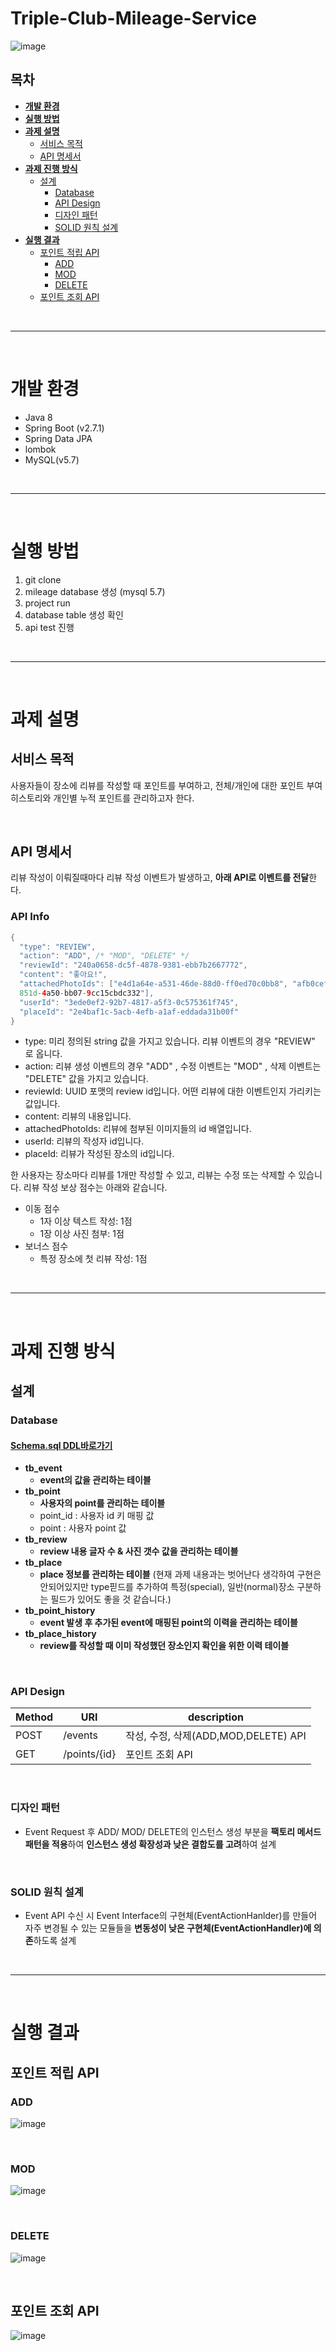 # Triple-Club-Mileage-Service
![image](https://user-images.githubusercontent.com/97106584/176442990-e8da72ba-8703-41c0-ba84-07848ef2b5d5.png)


## 목차
* **[개발 환경](#개발-환경)**
* **[실행 방법](#실행-방법)**
* **[과제 설명](#과제-설명)**
  * [서비스 목적](#서비스-목적)
  * [API 명세서](#API-명세서)
* **[과제 진행 방식](#과제-진행-방식)**
  * [설계](#설계)
    * [Database](#Database)
    * [API Design](#API-Design)
    * [디자인 패턴](#디자인-패턴)
    * [SOLID 원칙 설계](#SOLID-원칙-설계)
* **[실행 결과](#실행-결과)**
  * [포인트 적립 API](#포인트-적립-API)
    * [ADD](#ADD)
    * [MOD](#MOD)
    * [DELETE](#DELETE)
  * [포인트 조회 API](#포인트-조회-API)


<br><hr><br>

# 개발 환경
* Java 8
* Spring Boot (v2.7.1)
* Spring Data JPA
* lombok
* MySQL(v5.7)

<br><hr><br>

# 실행 방법
1. git clone
2. mileage database 생성 (mysql 5.7)
3. project run
4. database table 생성 확인
5. api test 진행

<br><hr><br>


# 과제 설명
## 서비스 목적
사용자들이 장소에 리뷰를 작성할 때 포인트를 부여하고, 전체/개인에 대한 포인트 부여 히스토리와 개인별 누적 포인트를 관리하고자 한다.

<br>

## API 명세서
리뷰 작성이 이뤄질때마다 리뷰 작성 이벤트가 발생하고, **아래 API로 이벤트를 전달**한다.
### API Info
```Java
{
  "type": "REVIEW",
  "action": "ADD", /* "MOD", "DELETE" */
  "reviewId": "240a0658-dc5f-4878-9381-ebb7b2667772",
  "content": "좋아요!",
  "attachedPhotoIds": ["e4d1a64e-a531-46de-88d0-ff0ed70c0bb8", "afb0cef2-
  851d-4a50-bb07-9cc15cbdc332"],
  "userId": "3ede0ef2-92b7-4817-a5f3-0c575361f745",
  "placeId": "2e4baf1c-5acb-4efb-a1af-eddada31b00f"
}
```
* type: 미리 정의된 string 값을 가지고 있습니다. 리뷰 이벤트의 경우 "REVIEW" 로 옵니다.
* action: 리뷰 생성 이벤트의 경우 "ADD" , 수정 이벤트는 "MOD" , 삭제 이벤트는 "DELETE" 값을 가지고 있습니다.
* reviewId: UUID 포맷의 review id입니다. 어떤 리뷰에 대한 이벤트인지 가리키는 값입니다.
* content: 리뷰의 내용입니다.
* attachedPhotoIds: 리뷰에 첨부된 이미지들의 id 배열입니다.
* userId: 리뷰의 작성자 id입니다.
* placeId: 리뷰가 작성된 장소의 id입니다.

한 사용자는 장소마다 리뷰를 1개만 작성할 수 있고, 리뷰는 수정 또는 삭제할 수 있습니다. 리뷰 작성 보상 점수는 아래와 같습니다.

* 이동 점수
  * 1자 이상 텍스트 작성: 1점
  * 1장 이상 사진 첨부: 1점
* 보너스 점수
  * 특정 장소에 첫 리뷰 작성: 1점

<br><hr><br>

# 과제 진행 방식
## 설계

### **Database**
#### [Schema.sql DDL바로가기](https://github.com/anjeongkyun/MileageService/blob/master/schema.sql)

* **tb_event**
  * **event의 값을 관리하는 테이블**
* **tb_point**
  * **사용자의 point를 관리하는 테이블**
  * point_id : 사용자 id 키 매핑 값
  * point : 사용자 point 값
* **tb_review**
  * **review 내용 글자 수 & 사진 갯수 값을 관리하는 테이블**
* **tb_place**
  * **place 정보를 관리하는 테이블** (현재 과제 내용과는 벗어난다 생각하여 구현은 안되어있지만 type핃드를 추가하여 특정(special), 일반(normal)장소 구분하는 필드가 있어도 좋을 것 같습니다.)
* **tb_point_history**
  * **event 발생 후 추가된 event에 매핑된 point의 이력을 관리하는 테이블**
* **tb_place_history**
  * **review를 작성할 때 이미 작성했던 장소인지 확인을 위한 이력 테이블**

<br>

### **API Design**
|Method|URI|description|
|------|---|---|
|POST|/events|작성, 수정, 삭제(ADD,MOD,DELETE) API|
|GET|/points/{id}|포인트 조회 API|

<br>

### **디자인 패턴**
* Event Request 후 ADD/ MOD/ DELETE의 인스턴스 생성 부분을 **팩토리 메서드 패턴을 적용**하여 **인스턴스 생성 확장성과 낮은 결합도를 고려**하여 설계

<br>

### **SOLID 원칙 설계**
* Event API 수신 시 Event Interface의 구현체(EventActionHanlder)를 만들어 자주 변경될 수 있는 모듈들을 **변동성이 낮은 구현체(EventActionHandler)에 의존**하도록 설계

<br><hr><br>

# 실행 결과
## 포인트 적립 API
### ADD
![image](https://user-images.githubusercontent.com/97106584/176436668-59531e54-b8d6-4d28-bed8-03248154f8bb.png)

<br>

### MOD
![image](https://user-images.githubusercontent.com/97106584/176437036-ba7d003d-ac09-49f8-b1de-a674415bc98f.png)

<br>

### DELETE
![image](https://user-images.githubusercontent.com/97106584/176437115-63286a9d-8fca-44dd-9f31-973ec0278a09.png)

<br>

## 포인트 조회 API

![image](https://user-images.githubusercontent.com/97106584/176437579-e23cae09-243d-4971-8e0b-90d2c696b188.png)
